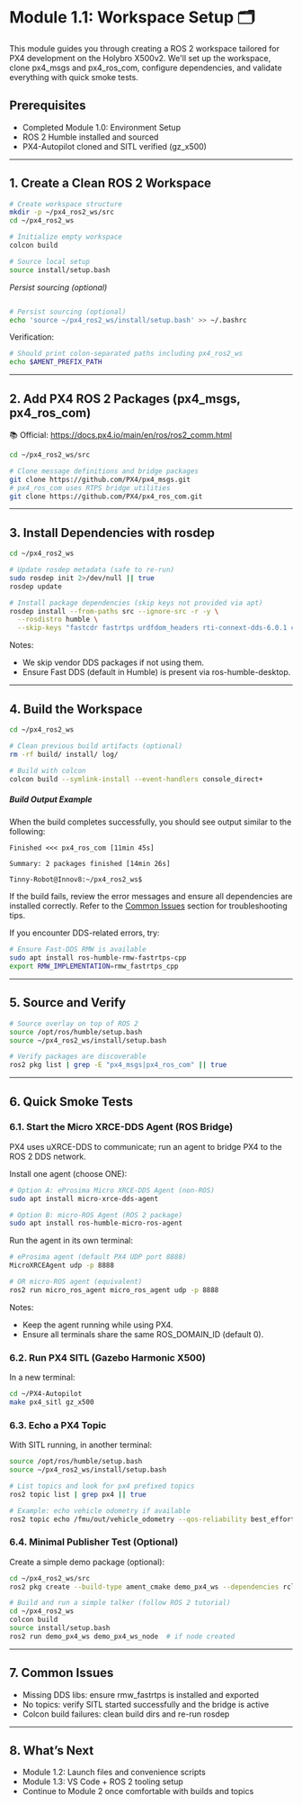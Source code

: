 # Module 1.1: Workspace Setup 🗂️

This module guides you through creating a ROS 2 workspace tailored for PX4 development on the Holybro X500v2. We'll set up the workspace, clone px4_msgs and px4_ros_com, configure dependencies, and validate everything with quick smoke tests.

## Prerequisites
- Completed Module 1.0: Environment Setup
- ROS 2 Humble installed and sourced
- PX4-Autopilot cloned and SITL verified (gz_x500)

---

## 1. Create a Clean ROS 2 Workspace

```bash
# Create workspace structure
mkdir -p ~/px4_ros2_ws/src
cd ~/px4_ros2_ws

# Initialize empty workspace
colcon build

# Source local setup
source install/setup.bash
```

*Persist sourcing (optional)*
```bash

# Persist sourcing (optional)
echo 'source ~/px4_ros2_ws/install/setup.bash' >> ~/.bashrc
```

Verification:
```bash
# Should print colon-separated paths including px4_ros2_ws
echo $AMENT_PREFIX_PATH
```

---

## 2. Add PX4 ROS 2 Packages (px4_msgs, px4_ros_com)

📚 Official: https://docs.px4.io/main/en/ros/ros2_comm.html

```bash
cd ~/px4_ros2_ws/src

# Clone message definitions and bridge packages
git clone https://github.com/PX4/px4_msgs.git
# px4_ros_com uses RTPS bridge utilities
git clone https://github.com/PX4/px4_ros_com.git

```

---

## 3. Install Dependencies with rosdep

```bash
cd ~/px4_ros2_ws

# Update rosdep metadata (safe to re-run)
sudo rosdep init 2>/dev/null || true
rosdep update

# Install package dependencies (skip keys not provided via apt)
rosdep install --from-paths src --ignore-src -r -y \
  --rosdistro humble \
  --skip-keys "fastcdr fastrtps urdfdom_headers rti-connext-dds-6.0.1 cyclonedds"
```

Notes:
- We skip vendor DDS packages if not using them.
- Ensure Fast DDS (default in Humble) is present via ros-humble-desktop.

---

## 4. Build the Workspace

```bash
cd ~/px4_ros2_ws

# Clean previous build artifacts (optional)
rm -rf build/ install/ log/

# Build with colcon
colcon build --symlink-install --event-handlers console_direct+
```

##### Build Output Example

When the build completes successfully, you should see output similar to the following:

```plaintext
Finished <<< px4_ros_com [11min 45s]

Summary: 2 packages finished [14min 26s]

Tinny-Robot@Innov8:~/px4_ros2_ws$
```

If the build fails, review the error messages and ensure all dependencies are installed correctly. Refer to the [Common Issues](#7-common-issues) section for troubleshooting tips.

If you encounter DDS-related errors, try:
```bash
# Ensure Fast-DDS RMW is available
sudo apt install ros-humble-rmw-fastrtps-cpp
export RMW_IMPLEMENTATION=rmw_fastrtps_cpp
```

---

## 5. Source and Verify

```bash
# Source overlay on top of ROS 2
source /opt/ros/humble/setup.bash
source ~/px4_ros2_ws/install/setup.bash

# Verify packages are discoverable
ros2 pkg list | grep -E "px4_msgs|px4_ros_com" || true
```

---

## 6. Quick Smoke Tests

### 6.1. Start the Micro XRCE-DDS Agent (ROS Bridge)
PX4 uses uXRCE-DDS to communicate; run an agent to bridge PX4 to the ROS 2 DDS network.

Install one agent (choose ONE):
```bash
# Option A: eProsima Micro XRCE-DDS Agent (non-ROS)
sudo apt install micro-xrce-dds-agent

# Option B: micro-ROS Agent (ROS 2 package)
sudo apt install ros-humble-micro-ros-agent
```

Run the agent in its own terminal:
```bash
# eProsima agent (default PX4 UDP port 8888)
MicroXRCEAgent udp -p 8888

# OR micro-ROS agent (equivalent)
ros2 run micro_ros_agent micro_ros_agent udp -p 8888
```

Notes:
- Keep the agent running while using PX4.
- Ensure all terminals share the same ROS_DOMAIN_ID (default 0).

### 6.2. Run PX4 SITL (Gazebo Harmonic X500)
In a new terminal:
```bash
cd ~/PX4-Autopilot
make px4_sitl gz_x500
```

### 6.3. Echo a PX4 Topic
With SITL running, in another terminal:
```bash
source /opt/ros/humble/setup.bash
source ~/px4_ros2_ws/install/setup.bash

# List topics and look for px4 prefixed topics
ros2 topic list | grep px4 || true

# Example: echo vehicle odometry if available
ros2 topic echo /fmu/out/vehicle_odometry --qos-reliability best_effort --qos-durability volatile
```

### 6.4. Minimal Publisher Test (Optional)
Create a simple demo package (optional):
```bash
cd ~/px4_ros2_ws/src
ros2 pkg create --build-type ament_cmake demo_px4_ws --dependencies rclcpp std_msgs

# Build and run a simple talker (follow ROS 2 tutorial)
cd ~/px4_ros2_ws
colcon build
source install/setup.bash
ros2 run demo_px4_ws demo_px4_ws_node  # if node created
```

---

## 7. Common Issues
- Missing DDS libs: ensure rmw_fastrtps is installed and exported
- No topics: verify SITL started successfully and the bridge is active
- Colcon build failures: clean build dirs and re-run rosdep

---

## 8. What’s Next
- Module 1.2: Launch files and convenience scripts
- Module 1.3: VS Code + ROS 2 tooling setup
- Continue to Module 2 once comfortable with builds and topics
